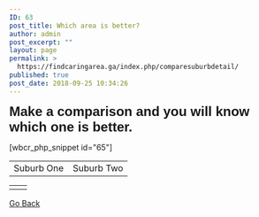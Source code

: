 ```yaml
---
ID: 63
post_title: Which area is better?
author: admin
post_excerpt: ""
layout: page
permalink: >
  https://findcaringarea.ga/index.php/comparesuburbdetail/
published: true
post_date: 2018-09-25 10:34:26
---
```

<strong><span style="font-family: helvetica, arial, sans-serif; font-size: 18pt;">Make a comparison and you will know which one is better.</span></strong>

[wbcr_php_snippet id="65"]
<table>
<tbody>
<tr>
<td width="50%">
<div id="label"><span id="test">Suburb One</span></div></td>
<td width="50%">
<div id="label1"><span id="test1">Suburb Two</span></div></td>
</tr>
</tbody>
</table>
<table>
<tbody>
<tr>
<td width="50%">
<div id="result1"></div></td>
<td width="50%">
<div id="result2"></div></td>
</tr>
</tbody>
</table>
<a name="jumpOne"></a>
<a id="goback" href="https://findcaringarea.ga/index.php/function/">Go Back</a>